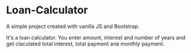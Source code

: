 # Loan-Calculator

A simple project created with vanilla JS and Bootstrap.

It's a loan calculator. You enter amount, interest and number of years and get claculated total interest, total payment anв monthly payment. 
